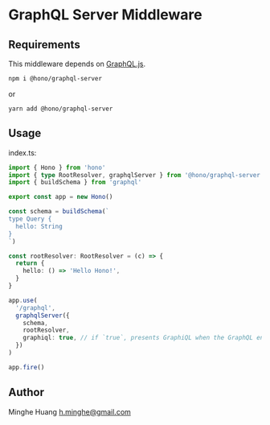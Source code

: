 # GraphQL Server Middleware

## Requirements

This middleware depends on [GraphQL.js](https://www.npmjs.com/package/graphql).

```sh
npm i @hono/graphql-server
```

or

```plain
yarn add @hono/graphql-server
```

## Usage

index.ts:

```ts
import { Hono } from 'hono'
import { type RootResolver, graphqlServer } from '@hono/graphql-server'
import { buildSchema } from 'graphql'

export const app = new Hono()

const schema = buildSchema(`
type Query {
  hello: String
}
`)

const rootResolver: RootResolver = (c) => {
  return {
    hello: () => 'Hello Hono!',
  }
}

app.use(
  '/graphql',
  graphqlServer({
    schema,
    rootResolver,
    graphiql: true, // if `true`, presents GraphiQL when the GraphQL endpoint is loaded in a browser.
  })
)

app.fire()
```

## Author

Minghe Huang <h.minghe@gmail.com>
